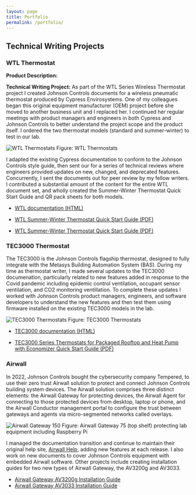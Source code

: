 ```yaml
---
layout: page
title: Portfolio
permalink: /portfolio/
---
```


## Technical Writing Projects ##

### WTL Thermostat ###
**Product Description:** 

**Technical Writing Project:**
As part of the WTL Series Wireless Thermostat project I created Johnson Controls documents for a wireless pneumatic thermostat produced by Cypress Envirosystems. One of my colleagues began this original equipment manufacturer (OEM) project before she moved to another business unit and I replaced her. I continued her regular meetings with product managers and engineers in both Cypress and Johnson Controls to better understand the project scope and the product itself. I ordered the two thermostat models (standard and summer-winter) to test in our lab. 

![WTL Thermostats](https://github.com/dananthonyobrien/site/assets/59654922/0d445d2e-1c83-49ca-8ca1-a2a21f152430)
Figure: WTL Thermostats

I adapted the existing Cypress documentation to conform to the Johnson Controls style guide, then sent our for a series of technical reviews where engineers provided updates on new, changed, and deprecated features. Concurrently, I sent the documents out for peer review by my fellow writers. I contributed a substantial amount of the content for the entire WTL document set, and wholly created the Summer-Winter Thermostat Quick Start Guide and QR pack sheets for both models.

* [WTL documentation (HTML)
](https://docs.johnsoncontrols.com/bas/search/all?query=wtl&filters=ft%253AisPublication~%2522true%2522&content-lang=en-US)

* [WTL Summer-Winter Thermostat Quick Start Guide (PDF)](https://github.com/dananthonyobrien/site/blob/gh-pages/A163816VA2.pdf)

* [WTL Summer-Winter Thermostat Quick Start Guide (PDF)](https://dananthonyobrien.github.io/site/A163816VA2.pdf)

### TEC3000 Thermostat ###
The TEC3000 is the Johnson Controls flagship thermostat, designed to fully integrate with the Metasys Building Automation System (BAS). During my time as thermostat writer, I made several updates to the TEC3000 documenation, particularly related to new features added in response to the Covid pandemic including epidemic control ventilation, occupant sensor ventilation, and CO2 monitoring ventillation. To complete these updates I worked with Johnson Controls product managers, engineers, and software developers to understand the new features and then test them using firmware installed on the existing TEC3000 models in the lab.

![TEC3000 Thermostats](https://github.com/dananthonyobrien/site/assets/59654922/433d2c14-c530-4083-bade-9e67438df628)
Figure: TEC3000 Thermostats


* [TEC3000 documentation (HTML)](https://docs.johnsoncontrols.com/bas/search/all?query=tec3000&filters=ft%253AisPublication~%2522true%2522&period=custom_2021-05-01_2024-02-05&content-lang=en-US)

* [TEC3000 Series Thermostats for Packaged Rooftop and Heat Pump with Economizer Quick Start Guide (PDF)](https://github.com/dananthonyobrien/site/blob/gh-pages/m_241135300036.pdf)


### Airwall ###
In 2022, Johnson Controls bought the cybersecurity company Tempered, to use their zero trust Airwall solution to protect and connect Johnson Controls building system devices. The Airwall solution comprises three distinct elements: the Airwall Gateway for protecting devices, the Airwall Agent for connecting to those protected devices from desktop, laptop or phone, and the Airwall Conductor management portal to configure the trust between gateways and agents via micro-segmented networks called overlays. 

![Airwall Gateway 150](https://github.com/dananthonyobrien/site/assets/59654922/c27fc474-9d4b-454c-8072-0f3dc7ebeb27)
Figure: Airwall Gateway 75 (top shelf) protecting lab equipment including Raspberry Pi

I managed the documentation transition and continue to maintain their original help site, [Airwall Help](https://webhelp.tempered.io/), adding new features at each release. I also work on new documents to cover Johnson Controls equipment with embedded Airwall software. Other projects include creating installation guides for two new types of Airwall Gateway, the AV3200g and AV3033. 

* [Airwall Gateway AV3200g Installation Guide](https://webhelp.tempered.io/content/topics/aw_install_av3200g.html#aw_install_av3200g)
* [Airwall Gateway AV3033 Installation Guide](https://webhelp.tempered.io/content/topics/aw_install_av3033.html#aw_install_av3033)




